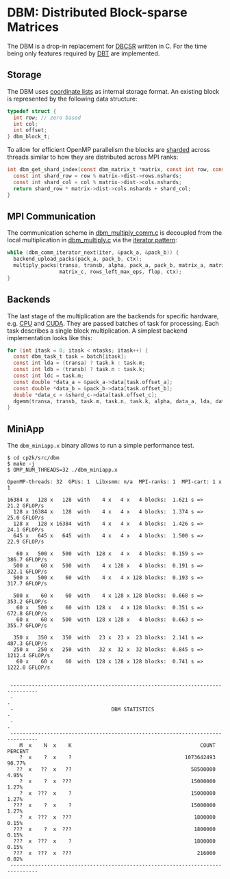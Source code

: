 # DBM: Distributed Block-sparse Matrices

The DBM is a drop-in replacement for [DBCSR](https://github.com/cp2k/dbcsr) written in C. For the
time being only features required by [DBT](../dbt/) are implemented.

## Storage

The DBM uses [coordinate lists](<https://en.wikipedia.org/wiki/Sparse_matrix#Coordinate_list_(COO)>)
as internal storage format. An existing block is represented by the following data structure:

```C
typedef struct {
  int row; // zero based
  int col;
  int offset;
} dbm_block_t;
```

To allow for efficient OpenMP parallelism the blocks are
[sharded](<https://en.wikipedia.org/wiki/Shard_(database_architecture)>) across threads similar to
how they are distributed across MPI ranks:

```C
int dbm_get_shard_index(const dbm_matrix_t *matrix, const int row, const int col) {
  const int shard_row = row % matrix->dist->rows.nshards;
  const int shard_col = col % matrix->dist->cols.nshards;
  return shard_row * matrix->dist->cols.nshards + shard_col;
}
```

## MPI Communication

The communication scheme in [dbm_multiply_comm.c](./dbm_multiply_comm.c) is decoupled from the local
multiplication in [dbm_multiply.c](./dbm_multiply.c) via the
[iterator pattern](https://en.wikipedia.org/wiki/Iterator_pattern):

```C
while (dbm_comm_iterator_next(iter, &pack_a, &pack_b)) {
  backend_upload_packs(pack_a, pack_b, ctx);
  multiply_packs(transa, transb, alpha, pack_a, pack_b, matrix_a, matrix_b,
                 matrix_c, rows_left_max_eps, flop, ctx);
}
```

## Backends

The last stage of the multiplication are the backends for specific hardware, e.g.
[CPU](./dbm_multiply_cpu.c) and [CUDA](./dbm_multiply_cuda.cu). They are passed batches of task for
processing. Each task describes a single block multiplication. A simplest backend implementation
looks like this:

```C
for (int itask = 0; itask < ntasks; itask++) {
  const dbm_task_t task = batch[itask];
  const int lda = (transa) ? task.k : task.m;
  const int ldb = (transb) ? task.n : task.k;
  const int ldc = task.m;
  const double *data_a = &pack_a->data[task.offset_a];
  const double *data_b = &pack_b->data[task.offset_b];
  double *data_c = &shard_c->data[task.offset_c];
  dgemm(transa, transb, task.m, task.n, task.k, alpha, data_a, lda, data_b, ldb, 1.0, data_c, ldc);
}
```

## MiniApp

The `dbm_miniapp.x` binary allows to run a simple performance test.

```shell
$ cd cp2k/src/dbm
$ make -j
$ OMP_NUM_THREADS=32 ./dbm_miniapp.x

OpenMP-threads: 32  GPUs: 1  Libxsmm: n/a  MPI-ranks: 1  MPI-cart: 1 x 1

16384 x   128 x   128  with    4 x   4 x   4 blocks:  1.621 s =>    21.2 GFLOP/s
  128 x 16384 x   128  with    4 x   4 x   4 blocks:  1.374 s =>    25.0 GFLOP/s
  128 x   128 x 16384  with    4 x   4 x   4 blocks:  1.426 s =>    24.1 GFLOP/s
  645 x   645 x   645  with    4 x   4 x   4 blocks:  1.500 s =>    22.9 GFLOP/s

   60 x   500 x   500  with  128 x   4 x   4 blocks:  0.159 s =>   386.7 GFLOP/s
  500 x    60 x   500  with    4 x 128 x   4 blocks:  0.191 s =>   322.1 GFLOP/s
  500 x   500 x    60  with    4 x   4 x 128 blocks:  0.193 s =>   317.7 GFLOP/s

  500 x    60 x    60  with    4 x 128 x 128 blocks:  0.668 s =>   353.2 GFLOP/s
   60 x   500 x    60  with  128 x   4 x 128 blocks:  0.351 s =>   672.8 GFLOP/s
   60 x    60 x   500  with  128 x 128 x   4 blocks:  0.663 s =>   355.7 GFLOP/s

  350 x   350 x   350  with   23 x  23 x  23 blocks:  2.141 s =>   487.3 GFLOP/s
  250 x   250 x   250  with   32 x  32 x  32 blocks:  0.845 s =>  1212.4 GFLOP/s
   60 x    60 x    60  with  128 x 128 x 128 blocks:  0.741 s =>  1222.0 GFLOP/s


 -------------------------------------------------------------------------------
 -                                                                             -
 -                                DBM STATISTICS                               -
 -                                                                             -
 -------------------------------------------------------------------------------
    M  x    N  x    K                                          COUNT     PERCENT
    ?  x    ?  x    ?                                     1073642493      90.77%
   ??  x   ??  x   ??                                       58500000       4.95%
    ?  x    ?  x  ???                                       15000000       1.27%
    ?  x  ???  x    ?                                       15000000       1.27%
  ???  x    ?  x    ?                                       15000000       1.27%
    ?  x  ???  x  ???                                        1800000       0.15%
  ???  x    ?  x  ???                                        1800000       0.15%
  ???  x  ???  x    ?                                        1800000       0.15%
  ???  x  ???  x  ???                                         216000       0.02%
 -------------------------------------------------------------------------------
```
